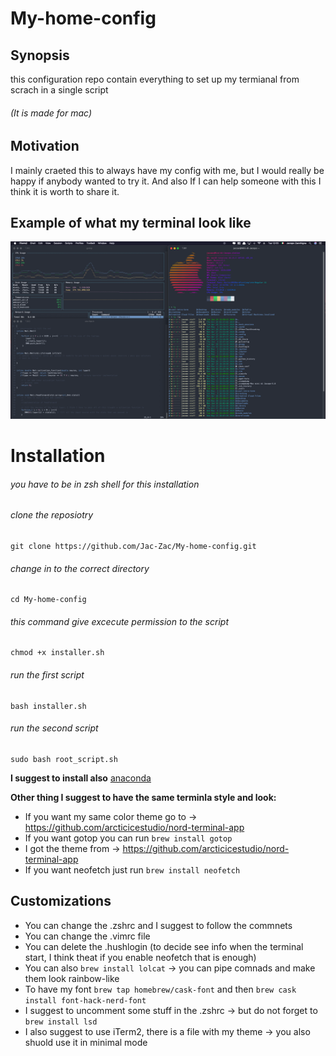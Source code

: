 # My-home-config

## Synopsis
this configuration repo contain everything to set up my termianal from scrach in a single script
###### (It is made for mac)

## Motivation
I mainly craeted this to always have my config with me, but I would really be happy if anybody wanted to try it. And also If I can help someone with this I think it is worth to share it. 

## Example of what my terminal look like

![showcase](https://github.com/Jac-Zac/My-home-config/blob/master/my_terminal.png)

# Installation

###### you have to be in zsh shell for this installation

###### clone the reposiotry
```
git clone https://github.com/Jac-Zac/My-home-config.git
```
###### change in to the correct directory
```
cd My-home-config
```
###### this command give excecute permission to the script
```
chmod +x installer.sh 
```
###### run the first script
```
bash installer.sh 
```
###### run the second script
```
sudo bash root_script.sh
```

**I suggest to install also** [anaconda](https://docs.anaconda.com/anaconda/install/mac-os/)

**Other thing I suggest to have the same terminla style and look:**

- If you want my same color theme go to -> https://github.com/arcticicestudio/nord-terminal-app
- If you want gotop you can run ```brew install gotop ```
- I got the theme from -> https://github.com/arcticicestudio/nord-terminal-app
- If you want neofetch just run ```brew install neofetch ```

## Customizations

- You can change the .zshrc and I suggest to follow the commnets
- You can change the .vimrc file
- You can delete the .hushlogin (to decide see info when the terminal start, I think theat if you enable neofetch that is enough)
- You can also ```brew install lolcat``` -> you can pipe comnads and make them look rainbow-like
- To have my font ```brew tap homebrew/cask-font``` and then ```brew cask install font-hack-nerd-font```
- I suggest to uncomment some stuff in the .zshrc -> but do not forget to ```brew install lsd```
- I also suggest to use iTerm2, there is a file with my theme -> you also shuold use it in minimal mode 
